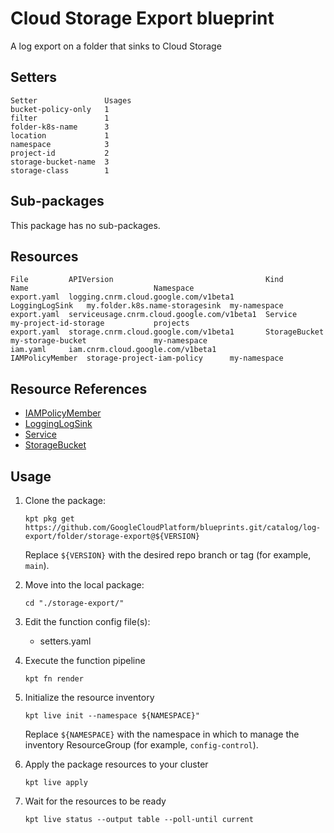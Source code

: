 # Cloud Storage Export blueprint

A log export on a folder that sinks to Cloud Storage

## Setters

```
Setter               Usages
bucket-policy-only   1
filter               1
folder-k8s-name      3
location             1
namespace            3
project-id           2
storage-bucket-name  3
storage-class        1
```

## Sub-packages

This package has no sub-packages.

## Resources

```
File         APIVersion                                  Kind             Name                            Namespace
export.yaml  logging.cnrm.cloud.google.com/v1beta1       LoggingLogSink   my.folder.k8s.name-storagesink  my-namespace
export.yaml  serviceusage.cnrm.cloud.google.com/v1beta1  Service          my-project-id-storage           projects
export.yaml  storage.cnrm.cloud.google.com/v1beta1       StorageBucket    my-storage-bucket               my-namespace
iam.yaml     iam.cnrm.cloud.google.com/v1beta1           IAMPolicyMember  storage-project-iam-policy      my-namespace
```

## Resource References

- [IAMPolicyMember](https://cloud.google.com/config-connector/docs/reference/resource-docs/iam/iampolicymember)
- [LoggingLogSink](https://cloud.google.com/config-connector/docs/reference/resource-docs/logging/logginglogsink)
- [Service](https://cloud.google.com/config-connector/docs/reference/resource-docs/serviceusage/service)
- [StorageBucket](https://cloud.google.com/config-connector/docs/reference/resource-docs/storage/storagebucket)

## Usage

1.  Clone the package:
    ```
    kpt pkg get https://github.com/GoogleCloudPlatform/blueprints.git/catalog/log-export/folder/storage-export@${VERSION}
    ```
    Replace `${VERSION}` with the desired repo branch or tag
    (for example, `main`).

1.  Move into the local package:
    ```
    cd "./storage-export/"
    ```

1.  Edit the function config file(s):
    - setters.yaml

1.  Execute the function pipeline
    ```
    kpt fn render
    ```

1.  Initialize the resource inventory
    ```
    kpt live init --namespace ${NAMESPACE}"
    ```
    Replace `${NAMESPACE}` with the namespace in which to manage
    the inventory ResourceGroup (for example, `config-control`).

1.  Apply the package resources to your cluster
    ```
    kpt live apply
    ```

1.  Wait for the resources to be ready
    ```
    kpt live status --output table --poll-until current
    ```

